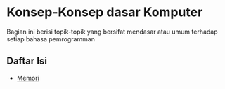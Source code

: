 # Konsep-Konsep dasar Komputer

Bagian ini berisi topik-topik yang bersifat mendasar atau umum terhadap setiap bahasa pemrogramman

## Daftar Isi

- [Memori](Memory.md)
